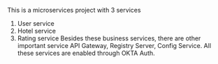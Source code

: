 This is a microservices project with 3 services
1) User service
2) Hotel service
3) Rating service
Besides these business services, there are other important service API Gateway, Registry Server, Config Service. All these services are enabled through OKTA Auth.
